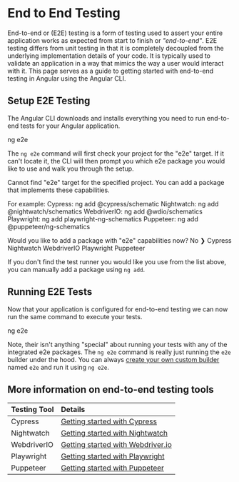 # End to End Testing

End-to-end or (E2E) testing is a form of testing used to assert your entire application works as expected from start to finish or _"end-to-end"_. E2E testing differs from unit testing in that it is completely decoupled from the underlying implementation details of your code. It is typically used to validate an application in a way that mimics the way a user would interact with it. This page serves as a guide to getting started with end-to-end testing in Angular using the Angular CLI.

## Setup E2E Testing

The Angular CLI downloads and installs everything you need to run end-to-end tests for your Angular application.

<docs-code language="shell">

ng e2e

</docs-code>

The `ng e2e` command will first check your project for the "e2e" target. If it can't locate it, the CLI will then prompt you which e2e package you would like to use and walk you through the setup.

<docs-code language="shell">

Cannot find "e2e" target for the specified project.
You can add a package that implements these capabilities.

For example:
Cypress: ng add @cypress/schematic
Nightwatch: ng add @nightwatch/schematics
WebdriverIO: ng add @wdio/schematics
Playwright: ng add playwright-ng-schematics
Puppeteer: ng add @puppeteer/ng-schematics

Would you like to add a package with "e2e" capabilities now?
No
❯ Cypress
Nightwatch
WebdriverIO
Playwright
Puppeteer

</docs-code>

If you don't find the test runner you would like you use from the list above, you can manually add a package using `ng add`.

## Running E2E Tests

Now that your application is configured for end-to-end testing we can now run the same command to execute your tests.

<docs-code language="shell">

ng e2e

</docs-code>

Note, their isn't anything "special" about running your tests with any of the integrated e2e packages. The `ng e2e` command is really just running the `e2e` builder under the hood. You can always [create your own custom builder](tools/cli/cli-builder#creating-a-builder) named `e2e` and run it using `ng e2e`.

## More information on end-to-end testing tools

| Testing Tool | Details                                                                                                              |
| :----------- | :------------------------------------------------------------------------------------------------------------------- |
| Cypress      | [Getting started with Cypress](https://docs.cypress.io/guides/end-to-end-testing/writing-your-first-end-to-end-test) |
| Nightwatch   | [Getting started with Nightwatch](https://nightwatchjs.org/guide/writing-tests/introduction.html)                    |
| WebdriverIO  | [Getting started with Webdriver.io](https://webdriver.io/docs/gettingstarted)                                        |
| Playwright   | [Getting started with Playwright](https://playwright.dev/docs/writing-tests)                                         |
| Puppeteer    | [Getting started with Puppeteer](https://pptr.dev)                                                                   |
